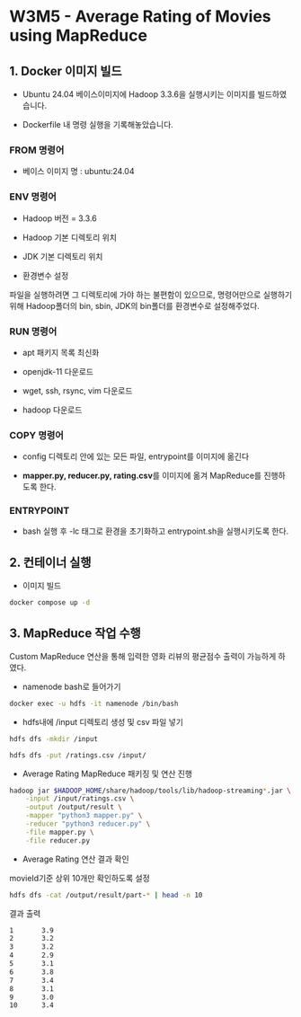 # W3M5 - Average Rating of Movies using MapReduce

## 1. Docker 이미지 빌드

- Ubuntu 24.04 베이스이미지에 Hadoop 3.3.6을 실행시키는 이미지를 빌드하였습니다.
 
- Dockerfile 내 명령 실행을 기록해놓았습니다.

### FROM 명령어

- 베이스 이미지 명 : ubuntu:24.04

### ENV 명령어

- Hadoop 버전 = 3.3.6

- Hadoop 기본 디렉토리 위치

- JDK 기본 디렉토리 위치

- 환경변수 설정

파일을 실행하려면 그 디렉토리에 가야 하는 불편함이 있으므로, 명령어만으로 실행하기 위해 Hadoop폴더의 bin, sbin, JDK의 bin폴더를 환경변수로 설정해주었다.

### RUN 명령어

- apt 패키지 목록 최신화

- openjdk-11 다운로드

- wget, ssh, rsync, vim 다운로드

- hadoop 다운로드

### COPY 명령어

- config 디렉토리 안에 있는 모든 파일, entrypoint를 이미지에 옮긴다

- **mapper.py, reducer.py, rating.csv**를 이미지에 옮겨 MapReduce를 진행하도록 한다.

### ENTRYPOINT

- bash 실행 후 -lc 태그로 환경을 초기화하고 entrypoint.sh을 실행시키도록 한다.


## 2. 컨테이너 실행

- 이미지 빌드

```bash
docker compose up -d
```

## 3. MapReduce 작업 수행

Custom MapReduce 연산을 통해 입력한 영화 리뷰의 평균점수 출력이 가능하게 하였다.

- namenode bash로 들어가기

```bash
docker exec -u hdfs -it namenode /bin/bash
```

- hdfs내에 /input 디렉토리 생성 및 csv 파일 넣기

```bash
hdfs dfs -mkdir /input
```

```bash
hdfs dfs -put /ratings.csv /input/
```

- Average Rating MapReduce 패키징 및 연산 진행

```bash
hadoop jar $HADOOP_HOME/share/hadoop/tools/lib/hadoop-streaming*.jar \
    -input /input/ratings.csv \
    -output /output/result \
    -mapper "python3 mapper.py" \
    -reducer "python3 reducer.py" \
    -file mapper.py \
    -file reducer.py
```

- Average Rating 연산 결과 확인

movieId기준 상위 10개만 확인하도록 설정

```bash
hdfs dfs -cat /output/result/part-* | head -n 10
```

결과 출력

```bash
1       3.9
2       3.2
3       3.2
4       2.9
5       3.1
6       3.8
7       3.4
8       3.1
9       3.0
10      3.4
```